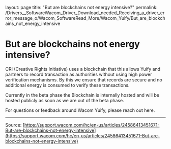 layout: page
title: "But are blockchains not energy intensive?"
permalink: /Drivers__SoftwareWacom_Driver_Download_needed_Receiving_a_driver_error_message_o/Wacom_SoftwareRead_More/Wacom_Yuify/But_are_blockchains_not_energy_intensive

# But are blockchains not energy intensive?

CRI (Creative Rights Initiative) uses a blockchain that this allows Yuify and partners to record transaction as authorities without using high power verification mechanisms. By this we ensure that records are secure and no additional energy is consumed to verify these transactions.


Currently in the beta phase the Blockchain is internally hosted and will be hosted publicly as soon as we are out of the beta phase.


For questions or feedback around Wacom Yuify, please reach out here.

---
Source: [https://support.wacom.com/hc/en-us/articles/24586413451671-But-are-blockchains-not-energy-intensive](https://support.wacom.com/hc/en-us/articles/24586413451671-But-are-blockchains-not-energy-intensive)
